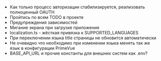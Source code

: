 - Как только процесс авторизации стабилизируется, реализовать полноценный OAUTH
- Пройтись по всем TODO в проекте
- Предупреждения зависимостей
- Мигание экрана при загрузке приложения
- localization.ts - жёсткая привязка к SUPPORTED_LANGUAGES
- При переключении языка title страницы не обновится автоматически
- Не очевидно что необходимо при изменении языка менять так же язык в конфигурации PrimeVue
- BASE_API_URL и прочие константы для внешних систем как .env?
